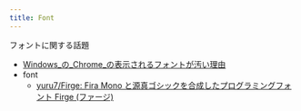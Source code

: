 ```yaml
---
title: Font
---
```


フォントに関する話題

- [Windows_の_Chrome_の表示されるフォントが汚い理由](Windows_の_Chrome_の表示されるフォントが汚い理由.md)
- font
  - [yuru7/Firge: Fira Mono と源真ゴシックを合成したプログラミングフォント Firge \(ファージ\)](https://github.com/yuru7/Firge)


